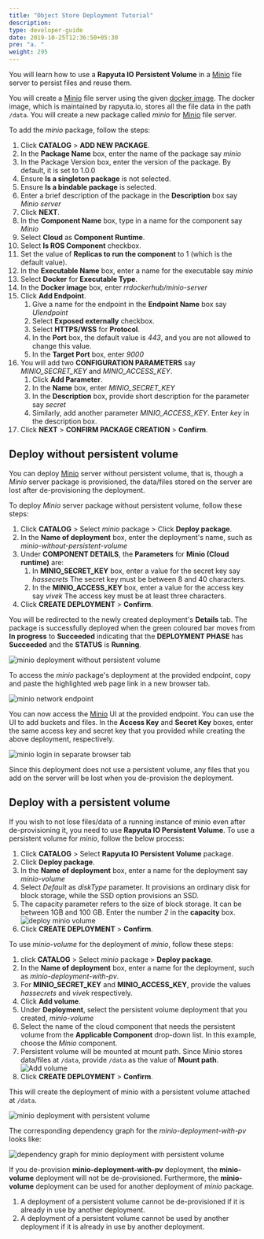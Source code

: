```yaml
---
title: "Object Store Deployment Tutorial"
description:
type: developer-guide
date: 2019-10-25T12:36:50+05:30
pre: "a. "
weight: 295
---
```

You will learn how to use a **Rapyuta IO Persistent Volume** in a [Minio](https://www.minio.io/)
file server to persist files and reuse them.

You will create a [Minio](https://www.minio.io/) file server using the given [docker image](https://hub.docker.com/r/rrdockerhub/minio-server/).
The docker image, which is maintained by rapyuta.io, stores all the file data in the path
`/data`. You will create a new package called _minio_ for [Minio](https://www.minio.io/)
file server.

To add the _minio_ package, follow the steps:

1. Click **CATALOG** > **ADD NEW PACKAGE**.
2. In the **Package Name** box, enter the name of the package say _minio_
3. In the Package Version box, enter the version of the package. By default, it
   is set to 1.0.0
4. Ensure **Is a singleton package** is not selected.
5. Ensure **Is a bindable package** is selected.
6. Enter a brief description of the package in the **Description** box say
   _Minio server_
7. Click **NEXT**.
8. In the **Component Name** box, type in a name for the component say _Minio_
9. Select **Cloud** as **Component Runtime**.
10. Select **Is ROS Component** checkbox.
11. Set the value of **Replicas to run the component** to 1 (which is the default value).
12. In the **Executable Name** box, enter a name for the executable say _minio_
13. Select **Docker** for **Executable Type**.
14. In the **Docker image** box, enter *rrdockerhub/minio-server*
15. Click **Add Endpoint**.
	1. Give a name for the endpoint in the **Endpoint Name** box say _UIendpoint_
	2. Select **Exposed externally** checkbox.
	3. Select **HTTPS/WSS** for **Protocol**.
	4. In the **Port** box, the default value is _443_, and you are not allowed
       to change this value.
	5. In the **Target Port** box, enter _9000_
16. You will add two **CONFIGURATION PARAMETERS** say *MINIO_SECRET_KEY* and *MINIO_ACCESS_KEY*.
	1. Click **Add Parameter**.
	2. In the **Name** box, enter *MINIO_SECRET_KEY*
	3. In the **Description** box, provide short description for the parameter say
	   _secret_
	4. Similarly, add another parameter *MINIO_ACCESS_KEY*. Enter _key_ in the description box.
17. Click **NEXT** > **CONFIRM PACKAGE CREATION** > **Confirm**.

## Deploy without persistent volume
You can deploy [Minio](https://www.minio.io/) server without persistent volume,
that is, though a _Minio_ server package is provisioned, the data/files stored on
the server are lost after de-provisioning the deployment.

To deploy _Minio_ server package without persistent volume, follow these steps:

1. Click **CATALOG** > Select _minio_ package > Click **Deploy package**.
2. In the **Name of deployment** box, enter the deployment's name, such as
_minio-without-persistent-volume_
3. Under **COMPONENT DETAILS**, the **Parameters** for **Minio (Cloud runtime)** are:
	1. In **MINIO_SECRET_KEY** box, enter a value for the secret key say _hassecrets_
       The secret key must be between 8 and 40 characters.
	2. In the **MINIO_ACCESS_KEY** box, enter a value for the access key say _vivek_
       The access key must be at least three characters.
4. Click **CREATE DEPLOYMENT** > **Confirm**.

You will be redirected to the newly created deployment's **Details** tab. The package
is successfully deployed when the green coloured bar moves from **In progress** to
**Succeeded** indicating that the **DEPLOYMENT PHASE** has **Succeeded** and the **STATUS** is
**Running**.

![minio deployment without persistent volume](/images/core-concepts/persistent-vol-storage/minio-wo-pv-deployment.png?classes=border,shadow&width=60pc)

To access the _minio_ package's deployment at the provided
endpoint, copy and paste the highlighted web page link in a new browser tab.

![minio network endpoint](/images/core-concepts/persistent-vol-storage/minio-wo-pv-endpoint.png?classes=border,shadow&width=50pc)

You can now access the [Minio](https://www.minio.io/) UI at the provided endpoint.
You can use the UI to add buckets and files. In the **Access Key** and
**Secret Key** boxes, enter the same access key and secret key that you
provided while creating the above deployment, respectively.

![minio login in separate browser tab](/images/core-concepts/persistent-vol-storage/minio-login.png?classes=border,shadow&width=50pc)

Since this deployment does not use a persistent volume, any files that you add
on the server will be lost when you de-provision the deployment.

## Deploy with a persistent volume
If you wish to not lose files/data of a running instance of minio even after
de-provisioning it, you need to use **Rapyuta IO Persistent Volume**. To use a
persistent volume for _minio_, follow the below process:

1. Click **CATALOG** > Select **Rapyuta IO Persistent Volume** package.
2. Click **Deploy package**.
3. In the **Name of deployment** box, enter a name for the deployment say _minio-volume_
4. Select *Default* as *diskType* parameter. It provisions an ordinary disk for
   block storage, while the SSD option provisions an SSD.
5. The capacity parameter refers to the size of block storage. It can be between
   1GB and 100 GB. Enter the number *2* in the **capacity** box.
   ![deploy minio volume](/images/core-concepts/persistent-vol-storage/deploy-minio-volume.png?classes=border,shadow&width=30pc)
6. Click **CREATE DEPLOYMENT** > **Confirm**.

To use _minio-volume_ for the deployment of _minio_, follow these steps:

1. click **CATALOG** > Select _minio_ package > **Deploy package**.
2. In the **Name of deployment** box, enter a name for the deployment, such as
_minio-deployment-with-pv_.
3. For **MINIO_SECRET_KEY** and **MINIO_ACCESS_KEY**, provide the values _hassecrets_
   and _vivek_ respectively.
4. Click **Add volume**.
5. Under **Deployment**, select the persistent volume deployment that you created, _minio-volume_
6. Select the name of the cloud component that needs the persistent volume from
   the **Applicable Component** drop-down list. In this example, choose the _Minio_
   component.
7. Persistent volume will be mounted at mount path. Since Minio stores
   data/files at `/data`, provide `/data` as the value of **Mount path**.
   ![Add volume](/images/core-concepts/persistent-vol-storage/add-volume.png?classes=border,shadow&width=50pc)
8. Click **CREATE DEPLOYMENT** > **Confirm**.

This will create the deployment of minio with a persistent volume attached at `/data`.

![minio deployment with persistent volume](/images/core-concepts/persistent-vol-storage/minio-deployment-with-pv.png?classes=border,shadow&width=50pc)

The corresponding dependency graph for the *minio-deployment-with-pv* looks like:

![dependency graph for minio deployment with persistent volume](/images/core-concepts/persistent-vol-storage/minio-with-pv-dgraph.png?classes=border,shadow&width=50pc)

If you de-provision **minio-deployment-with-pv** deployment, the **minio-volume** deployment
will not be de-provisioned. Furthermore, the **minio-volume** deployment can be used
for another deployment of _minio_ package.

1. A deployment of a persistent volume cannot be de-provisioned if it is already
in use by another deployment.
2. A deployment of a persistent volume cannot be used by another deployment if
it is already in use by another deployment.
